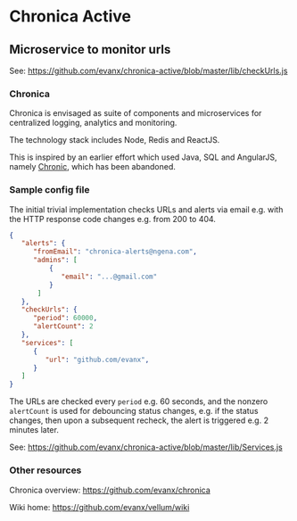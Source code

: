 
# Chronica Active

## Microservice to monitor urls

See: https://github.com/evanx/chronica-active/blob/master/lib/checkUrls.js

### Chronica

Chronica is envisaged as suite of components and microservices for centralized logging, analytics and monitoring.

The technology stack includes Node, Redis and ReactJS.

This is inspired by an earlier effort which used Java, SQL and AngularJS, namely <a href="https://github.com/evanx/chronic">Chronic</a>, which has been abandoned.


### Sample config file

The initial trivial implementation checks URLs and alerts via email e.g. with the HTTP response code changes e.g. from 200 to 404.

```json
{
   "alerts": {
      "fromEmail": "chronica-alerts@ngena.com",
      "admins": [
          {
             "email": "...@gmail.com"
          }
       ]
   },
   "checkUrls": {
      "period": 60000,
      "alertCount": 2
   },
   "services": [
      {
         "url": "github.com/evanx",
      }
   ]
}
```

The URLs are checked every `period` e.g. 60 seconds, and the nonzero `alertCount` is used for debouncing status changes, e.g. if the status changes, then upon a subsequent recheck, the alert is triggered e.g. 2 minutes later.

See: https://github.com/evanx/chronica-active/blob/master/lib/Services.js


### Other resources

Chronica overview: https://github.com/evanx/chronica

Wiki home: https://github.com/evanx/vellum/wiki
